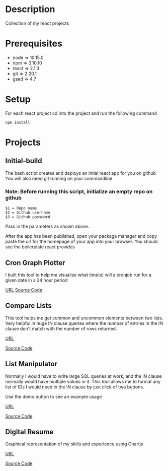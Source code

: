 # Description
Collection of my react projects

# Prerequisites
* node => 10.15.0
* npm => 3.10.10
* react => 2.1.3
* git =>  2.20.1
* gsed => 4.7

# Setup
For each react project cd into the project and run the following command
```
npm install
```

# Projects
## Initial-build
The bash script creates and deploys an intial react app for you on github
You will also need git running on your commandline

### Note: Before running this script, initialize an empty repo on github
```
$1 = Repo name
$2 = Github username
$3 = Github password
```
Pass in the parameters as shown above.

After the app has been published, open your package manager and copy paste the url for the homepage of your app into your browser. You should see the boilerplate react provides

## Cron Graph Plotter
I built this tool to help me visualize what time(s) will a cronjob run for a given date in a 24 hour period

[URL]( https://mohd-ahsan-mirza.github.io/cron-graph-plotter/)
[Source Code](https://github.com/mohd-ahsan-mirza/react-projects/tree/master/cron-graph-plotter)

## Compare Lists
This tool helps me get common and uncommon elements between two lists. Very helpful in huge IN clause queries where the number of entries in the IN clause don't match with the number of rows returned.

[URL](https://mohd-ahsan-mirza.github.io/compare-lists/)

[Source Code](https://github.com/mohd-ahsan-mirza/react-projects/tree/master/compare-lists)

## List Manipulator
Normally I would have to write large SQL queries at work, and the IN clause normally would have multiple values in it.
This tool allows me to format any list of IDs I would need in the IN clause by just click of two buttons.

Use the demo button to see an example usage

[URL](https://mohd-ahsan-mirza.github.io/list-manipulator/ )

[Source Code](https://github.com/mohd-ahsan-mirza/react-projects/tree/master/list-manipulator)

## Digital Resume
Graphical representation of my skills and experience using Chartjs

[URL](https://mohd-ahsan-mirza.github.io/digital-resume/)

[Source Code](https://github.com/mohd-ahsan-mirza/react-projects/tree/master/digital-resume)



